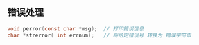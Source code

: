 ## 错误处理

```c
void perror(const char *msg);  // 打印错误信息
char *strerror( int errnum);   // 将给定错误号 转换为 错误字符串
```